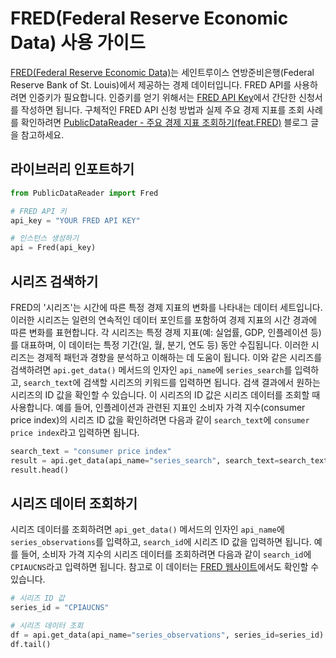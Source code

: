 # FRED(Federal Reserve Economic Data) 사용 가이드

[FRED(Federal Reserve Economic Data)](https://fred.stlouisfed.org/)는 세인트루이스 연방준비은행(Federal Reserve Bank of St. Louis)에서 제공하는 경제 데이터입니다. FRED API를 사용하려면 인증키가 필요합니다. 인증키를 얻기 위해서는 [FRED API Key](https://fredaccount.stlouisfed.org/apikey)에서 간단한 신청서를 작성하면 됩니다. 구체적인 FRED API 신청 방법과 실제 주요 경제 지표를 조회 사례를 확인하려면 [PublicDataReader - 주요 경제 지표 조회하기(feat.FRED)](https://wooiljeong.github.io/python/pdr-fred/) 블로그 글을 참고하세요.


## 라이브러리 인포트하기

```python
from PublicDataReader import Fred

# FRED API 키
api_key = "YOUR FRED API KEY"

# 인스턴스 생성하기
api = Fred(api_key)
```


## 시리즈 검색하기

FRED의 '시리즈'는 시간에 따른 특정 경제 지표의 변화를 나타내는 데이터 세트입니다. 이러한 시리즈는 일련의 연속적인 데이터 포인트를 포함하여 경제 지표의 시간 경과에 따른 변화를 표현합니다. 각 시리즈는 특정 경제 지표(예: 실업률, GDP, 인플레이션 등)를 대표하며, 이 데이터는 특정 기간(일, 월, 분기, 연도 등) 동안 수집됩니다. 이러한 시리즈는 경제적 패턴과 경향을 분석하고 이해하는 데 도움이 됩니다. 이와 같은 시리즈를 검색하려면 `api.get_data()` 메서드의 인자인 `api_name`에 `series_search`를 입력하고, `search_text`에 검색할 시리즈의 키워드를 입력하면 됩니다. 검색 결과에서 원하는 시리즈의 ID 값을 확인할 수 있습니다. 이 시리즈의 ID 값은 시리즈 데이터를 조회할 때 사용합니다. 예를 들어, 인플레이션과 관련된 지표인 소비자 가격 지수(consumer price index)의 시리즈 ID 값을 확인하려면 다음과 같이 `search_text`에 `consumer price index`라고 입력하면 됩니다.

```python
search_text = "consumer price index"
result = api.get_data(api_name="series_search", search_text=search_text)
result.head()
```


## 시리즈 데이터 조회하기

시리즈 데이터를 조회하려면 `api_get_data()` 메서드의 인자인 `api_name`에 `series_observations`를 입력하고, `search_id`에 시리즈 ID 값을 입력하면 됩니다. 예를 들어, 소비자 가격 지수의 시리즈 데이터를 조회하려면 다음과 같이 `search_id`에 `CPIAUCNS`라고 입력하면 됩니다. 참고로 이 데이터는 [FRED 웹사이트](https://fred.stlouisfed.org/series/CPIAUCNS)에서도 확인할 수 있습니다.

```python
# 시리즈 ID 값
series_id = "CPIAUCNS"

# 시리즈 데이터 조회
df = api.get_data(api_name="series_observations", series_id=series_id)
df.tail()
```